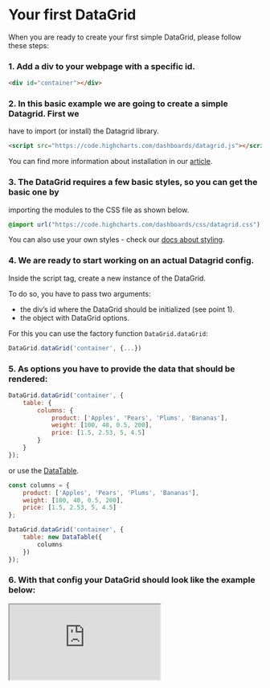Your first DataGrid
===

When you are ready to create your first simple DataGrid, please follow these steps:

### 1. Add a div to your webpage with a specific id.

```html
<div id="container"></div>
```

### 2. In this basic example we are going to create a simple Datagrid. First we
have to import (or install) the Datagrid library.

```html
<script src="https://code.highcharts.com/dashboards/datagrid.js"></script>
```

You can find more information about installation in our [article](https://www.highcharts.com/docs/datagrid/installation).

### 3. The DataGrid requires a few basic styles, so you can get the basic one by
importing the modules to the CSS file as shown below.

```css
@import url("https://code.highcharts.com/dashboards/css/datagrid.css");
```

You can also use your own styles - check our [docs about styling](https://www.highcharts.com/docs/dashboards/style-by-css).

### 4. We are ready to start working on an actual Datagrid config.
Inside the script tag, create a new instance of the DataGrid.  

To do so, you have to pass two arguments:  
* the div’s id where the DataGrid should be initialized (see point 1).
* the object with DataGrid options.

For this you can use the factory function `DataGrid.dataGrid`:

```js
DataGrid.dataGrid('container', {...})
```

### 5. As options you have to provide the data that should be rendered:
```js
DataGrid.dataGrid('container', {
    table: {
        columns: {
            product: ['Apples', 'Pears', 'Plums', 'Bananas'],
            weight: [100, 40, 0.5, 200],
            price: [1.5, 2.53, 5, 4.5]
        }
    }
});
```

or use the [DataTable](https://www.highcharts.com/docs/dashboards/data-table).

```js
const columns = {
    product: ['Apples', 'Pears', 'Plums', 'Bananas'],
    weight: [100, 40, 0.5, 200],
    price: [1.5, 2.53, 5, 4.5]
};

DataGrid.dataGrid('container', {
    table: new DataTable({
        columns
    })
});
```

### 6. With that config your DataGrid should look like the example below:

<iframe src="https://www.highcharts.com/samples/embed/data-grid/demo/your-first-datagrid" allow="fullscreen"></iframe>
